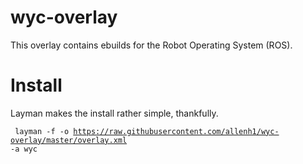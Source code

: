 wyc-overlay
===========

This overlay contains ebuilds for the Robot Operating System (ROS).

Install
========
Layman makes the install rather simple, thankfully.

<code> layman -f -o https://raw.githubusercontent.com/allenh1/wyc-overlay/master/overlay.xml -a wyc </code>
